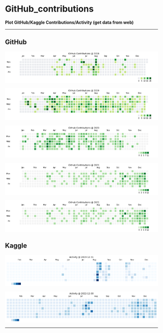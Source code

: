 # GitHub_contributions

**Plot GitHub/Kaggle Contributions/Activity (get data from web)**

---

## GitHub

![](./GitHub_Contributions_2018.png)

![](./GitHub_Contributions_2019.png)

![](./GitHub_Contributions_2020.png)

![](./GitHub_Contributions_2021.png)

![](./GitHub_Contributions_2021.png)

## Kaggle

![](./Kaggle_Activity_2019.png)

![](./Kaggle_Activity_2022.png)

---
